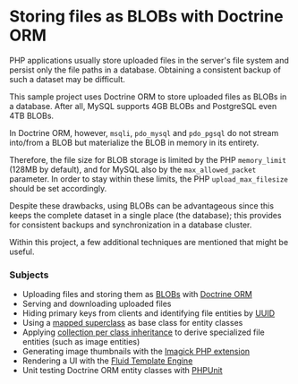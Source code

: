 # Storing files as BLOBs with Doctrine ORM

PHP applications usually store uploaded files in the server's file system and persist
only the file paths in a database.
Obtaining a consistent backup of such a dataset may be difficult.

This sample project uses Doctrine ORM to store uploaded files as BLOBs in a database.
After all, MySQL supports 4GB BLOBs and PostgreSQL even 4TB BLOBs.

In Doctrine ORM, however, `msqli`, `pdo_mysql` and `pdo_pgsql` do not stream into/from a BLOB
but materialize the BLOB in memory in its entirety.

Therefore, the file size for BLOB storage is limited by the PHP `memory_limit` (128MB by default),
and for MySQL also by the `max_allowed_packet` parameter. In order to stay within these
limits, the PHP `upload_max_filesize` should be set accordingly.

Despite these drawbacks, using BLOBs can be advantageous since this keeps the complete dataset
in a single place (the database);
this provides for consistent backups and synchronization in a database cluster.

Within this project, a few additional techniques are mentioned that might be useful. 

### Subjects

- Uploading files and storing them as
  [BLOBs](https://en.wikipedia.org/wiki/Binary_large_object) with [Doctrine ORM](https://www.doctrine-project.org/)
- Serving and downloading uploaded files
- Hiding primary keys from clients and identifying file entities by
  [UUID](https://en.wikipedia.org/wiki/Universally_unique_identifier)
- Using a
  [mapped superclass](https://www.doctrine-project.org/projects/doctrine-mongodb-odm/en/latest/reference/inheritance-mapping.html#mapped-superclasses)
  as base class for entity classes
- Applying
  [collection per class inheritance](https://www.doctrine-project.org/projects/doctrine-mongodb-odm/en/latest/reference/inheritance-mapping.html#collection-per-class-inheritance)
  to derive specialized file entities (such as image entities)
- Generating image thumbnails with the
  [Imagick PHP extension](https://www.php.net/manual/en/class.imagick.php)
- Rendering a UI with the [Fluid Template Engine](https://typo3.org/fluid)
- Unit testing Doctrine ORM entity classes with [PHPUnit](https://phpunit.de/)